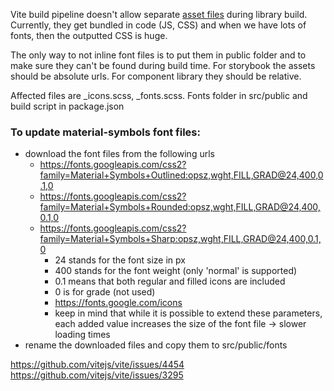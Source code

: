 Vite build pipeline doesn't allow separate [asset files](https://vitejs.dev/config/build-options.html#build-assetsinlinelimit) during library build.
Currently, they get bundled in code (JS, CSS) and when we have lots of fonts, then the outputted CSS is huge.

The only way to not inline font files is to put them in public folder and to make sure they can't be found during build time.
For storybook the assets should be absolute urls. For component library they should be relative.

Affected files are \_icons.scss, \_fonts.scss. Fonts folder in src/public and build script in package.json

### To update material-symbols font files:

- download the font files from the following urls
  - https://fonts.googleapis.com/css2?family=Material+Symbols+Outlined:opsz,wght,FILL,GRAD@24,400,0.1,0
  - https://fonts.googleapis.com/css2?family=Material+Symbols+Rounded:opsz,wght,FILL,GRAD@24,400,0.1,0
  - https://fonts.googleapis.com/css2?family=Material+Symbols+Sharp:opsz,wght,FILL,GRAD@24,400,0.1,0
    - 24 stands for the font size in px
    - 400 stands for the font weight (only 'normal' is supported)
    - 0.1 means that both regular and filled icons are included
    - 0 is for grade (not used)
    - https://fonts.google.com/icons
    - keep in mind that while it is possible to extend these parameters, each added value increases the size of the font file -> slower loading times
- rename the downloaded files and copy them to src/public/fonts

https://github.com/vitejs/vite/issues/4454
https://github.com/vitejs/vite/issues/3295
